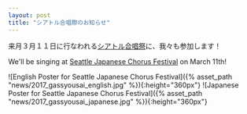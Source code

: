 ```yaml
---
layout: post
title: "シアトル合唱際のお知らせ"
---
```



来月３月１１日に行なわれる[シアトル合唱祭](https://www.facebook.com/Seattle.Japanese.Chorus.Festival/)に、我々も参加します！

We'll be singing at [Seattle Japanese Chorus Festival](https://www.facebook.com/Seattle.Japanese.Chorus.Festival/) on March 11th!

![English Poster for Seattle Japanese Chorus Festival]({% asset_path "news/2017_gassyousai_english.jpg" %}){:height="360px"}
![Japanese Poster for Seattle Japanese Chorus Festival]({% asset_path "news/2017_gassyousai_japanese.jpg" %}){:height="360px"}